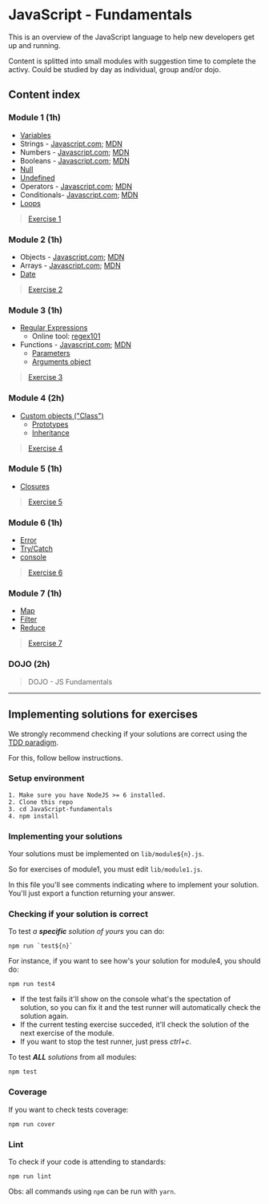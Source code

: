 # JavaScript - Fundamentals #

This is an overview of the JavaScript language to help new developers get up and running.

Content is splitted into small modules with suggestion time to complete the activy.
Could be studied by day as individual, group and/or dojo.

## Content index ##

### Module 1 (1h) ###
* [Variables](https://www.javascript.com/learn/javascript/variables)
* Strings - [Javascript.com](https://www.javascript.com/learn/javascript/strings); [MDN](https://developer.mozilla.org/en-US/docs/Web/JavaScript/Reference/Global_Objects/String)
* Numbers - [Javascript.com](https://www.javascript.com/learn/javascript/numbers); [MDN](https://developer.mozilla.org/en-US/docs/Web/JavaScript/Reference/Global_Objects/Number)
* Booleans - [Javascript.com](https://www.javascript.com/learn/javascript/booleans); [MDN](https://developer.mozilla.org/en-US/docs/Web/JavaScript/Reference/Global_Objects/Boolean)
* [Null](https://developer.mozilla.org/en-US/docs/Web/JavaScript/Reference/Global_Objects/null)
* [Undefined](https://developer.mozilla.org/en-US/docs/Web/JavaScript/Reference/Global_Objects/undefined)
* Operators - [Javascript.com](https://www.javascript.com/learn/javascript/operators); [MDN](https://developer.mozilla.org/en-US/docs/Web/JavaScript/Reference/Operators)
* Conditionals- [Javascript.com](https://www.javascript.com/learn/javascript/conditionals); [MDN](https://developer.mozilla.org/en-US/docs/Web/JavaScript/Reference/Statements/if...else)
* [Loops](https://developer.mozilla.org/en-US/docs/Web/JavaScript/Guide/Loops_and_iteration)

> [Exercise 1](./docs/exercises/1.module.md)

### Module 2 (1h) ###
* Objects - [Javascript.com](https://www.javascript.com/learn/javascript/objects); [MDN](https://developer.mozilla.org/en-US/docs/Web/JavaScript/Guide/Working_with_Objects)
* Arrays - [Javascript.com](https://www.javascript.com/learn/javascript/arrays); [MDN](https://developer.mozilla.org/en-US/docs/Web/JavaScript/Reference/Global_Objects/Array)
* [Date](https://developer.mozilla.org/en-US/docs/Web/JavaScript/Guide/Numbers_and_dates#Date_object)

> [Exercise 2](./docs/exercises/2.module.md)

### Module 3 (1h) ###
* [Regular Expressions](https://developer.mozilla.org/en-US/docs/Web/JavaScript/Guide/Regular_Expressions)
    * Online tool: [regex101](https://regex101.com/)
* Functions - [Javascript.com](https://www.javascript.com/learn/javascript/functions); [MDN](https://developer.mozilla.org/en-US/docs/Glossary/Function)
    * [Parameters](https://developer.mozilla.org/en-US/docs/Web/JavaScript/Guide/Functions#Function_parameters)
    * [Arguments object](https://developer.mozilla.org/en-US/docs/Web/JavaScript/Guide/Functions#Using_the_arguments_object)

> [Exercise 3](./docs/exercises/3.module.md)

### Module 4 (2h) ###
* [Custom objects ("Class")](https://developer.mozilla.org/en-US/docs/Learn/JavaScript/Objects/Object-oriented_JS)
    * [Prototypes](https://developer.mozilla.org/en-US/docs/Learn/JavaScript/Objects/Object_prototypes)
    * [Inheritance](https://developer.mozilla.org/en-US/docs/Learn/JavaScript/Objects/Inheritance)

> [Exercise 4](./docs/exercises/4.module.md)

### Module 5 (1h) ###
* [Closures](https://developer.mozilla.org/en-US/docs/Web/JavaScript/Closures)

> [Exercise 5](./docs/exercises/5.module.md)

### Module 6 (1h) ###
* [Error](https://developer.mozilla.org/en-US/docs/Web/JavaScript/Guide/Control_flow_and_error_handling#Exception_handling_statements)
* [Try/Catch](https://developer.mozilla.org/en-US/docs/Web/JavaScript/Reference/Statements/try...catch)
* [console](https://developers.google.com/web/tools/chrome-devtools/console/console-reference)

> [Exercise 6](./docs/exercises/6.module.md)

### Module 7 (1h) ###
* [Map](https://developer.mozilla.org/en-US/docs/Web/JavaScript/Reference/Global_Objects/Array/map)
* [Filter](https://developer.mozilla.org/en-US/docs/Web/JavaScript/Reference/Global_Objects/Array/filter)
* [Reduce](https://developer.mozilla.org/en-US/docs/Web/JavaScript/Reference/Global_Objects/Array/reduce)

> [Exercise 7](./docs/exercises/7.module.md)

### DOJO (2h) ###

> DOJO - JS Fundamentals

* * *

## Implementing solutions for exercises ##

We strongly recommend checking if your solutions are correct using the [TDD paradigm](https://en.wikipedia.org/wiki/Test-driven_development "Test-Driven-Development").

For this, follow bellow instructions.

### Setup environment ###

```shell
1. Make sure you have NodeJS >= 6 installed.
2. Clone this repo
3. cd JavaScript-fundamentals
4. npm install
```

### Implementing your solutions ###
Your solutions must be implemented on `lib/module${n}.js`.

So for exercises of module1, you must edit `lib/module1.js`.

In this file you'll see comments indicating where to implement your solution.
You'll just export a function returning your answer.

### Checking if your solution is correct ###

To test _a **specific** solution of yours_ you can do:

```shell
npm run `test${n}`
```

For instance, if you want to see how's your solution for module4, you should do:

```shell
npm run test4
```

* If the test fails it'll show on the console what's the spectation of solution, so you can fix it and the test runner will automatically check the solution again.
* If the current testing exercise succeded, it'll check the solution of the next exercise of the module.
* If you want to stop the test runner, just press _ctrl+c_.

To test _**ALL** solutions_ from all modules:
```shell
npm test
```

### Coverage ###

If you want to check tests coverage:

```shell
npm run cover
```

### Lint ###

To check if your code is attending to standards:

```shell
npm run lint
```

Obs: all commands using `npm` can be run with `yarn`.
